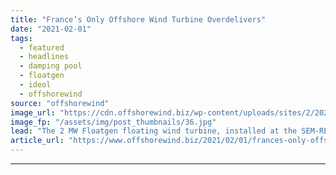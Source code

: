 ```yaml
---
title: "France’s Only Offshore Wind Turbine Overdelivers"
date: "2021-02-01"
tags: 
  - featured
  - headlines
  - damping pool
  - floatgen
  - ideol
  - offshorewind
source: "offshorewind"
image_url: "https://cdn.offshorewind.biz/wp-content/uploads/sites/2/2021/02/01102008/Frances-Only-Offshore-Wind-Turbine-Overdelivers.jpg"
image_fp: "/assets/img/post_thumbnails/36.jpg"
lead: "The 2 MW Floatgen floating wind turbine, installed at the SEM-REV test site off"
article_url: "https://www.offshorewind.biz/2021/02/01/frances-only-offshore-wind-turbine-overdelivers/"
---
```


---
